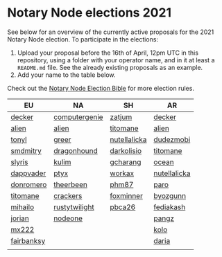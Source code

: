# Notary Node elections 2021

See below for an overview of the currently active proposals for the 2021 Notary Node election.
To participate in the elections:

1. Upload your proposal before the 16th of April, 12pm UTC in this repository, using a folder with your operator name, and in it at least a `README.md` file. See the already existing proposals as an example.
2. Add your name to the table below.

Check out the [Notary Node Election Bible](https://github.com/KomodoPlatform/dPoW/blob/dev/doc/bible.md) for more election rules.

| EU                                 | NA                                       | SH                                     | AR                                     |
| ---------------------------------- | ---------------------------------------- | -------------------------------------- | -------------------------------------- |
| [decker](decker/README.md)         | [computergenie](computergenie/README.md) | [zatjum](zatjum/README.md)             | [decker](decker/README.md)             |
| [alien](alien/README.md)           | [alien](alien/README.md)                 | [titomane](titomane/README.md)         | [alien](alien/README.md)               |
| [tonyl](tonyl/README.md)           | [greer](greer/README.md)                 | [nutellalicka](nutellalicka/README.md) | [dudezmobi](dudezmobi/README.md)       |
| [smdmitry](smdmitry/README.md)     | [dragonhound](dragonhound/README.md)     | [darkolisio](darkolisio/README.md)     | [titomane](titomane/README.md)         |
| [slyris](slyris/README.md)         | [kulim](kulim/README.md)                 | [gcharang](gcharang/README.md)         | [ocean](ocean/README.md)               |
| [dappvader](dappvader/README.md)   | [ptyx](ptyx/README.md)                   | [workax](workax/README.md)             | [nutellalicka](nutellalicka/README.md) |
| [donromero](donromero/README.md)   | [theerbeen](theerbeen/README.md)         | [phm87](phm87/README.md)               | [paro](paro/README.md)                 |
| [titomane](titomane/README.md)     | [crackers](crackers/README.md)           | [foxminner](foxminner/README.md)       | [byozgunn](byozgunn/README.md)         |
| [mihailo](mihailo/README.md)       | [rustytwilight](rustytwilight/README.md) | [pbca26](pbca26/README.md)             | [fediakash](fediakash/README.md)       |
| [jorian](jorian/README.md)         | [nodeone](nodeone/README.md)             |                                        | [pangz](pangz/README.md)               |
| [mx222](mx222/README.md)           |                                          |                                        | [kolo](kolo/README.md)                 |
| [fairbanksy](fairbanksy/README.md) |                                          |                                        | [daria](daria/README.md)               |
|                                    |                                          |                                        |                                        |
